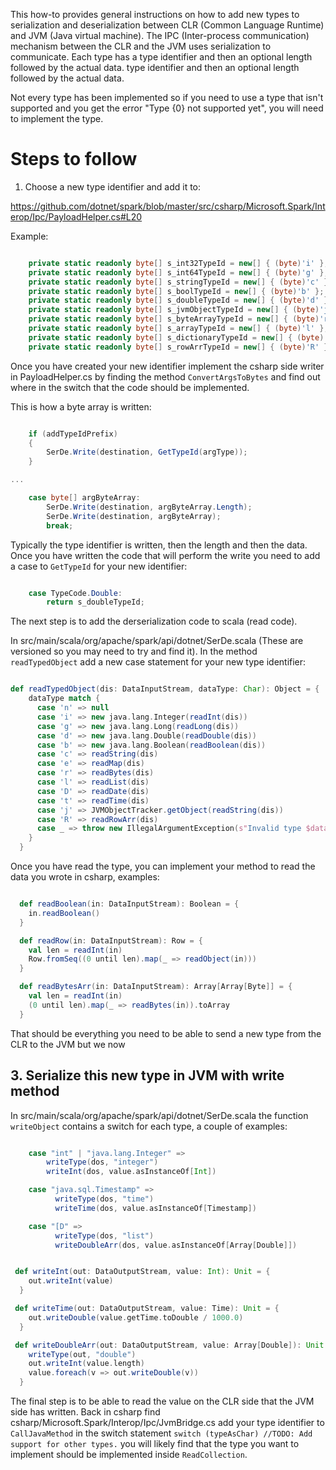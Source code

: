 This how-to provides general instructions on how to add new types to serialization and deserialization between CLR (Common Language Runtime) and JVM (Java virtual machine). The IPC (Inter-process communication) mechanism between the CLR and the JVM uses serialization to communicate. Each type has a type identifier and then an optional length followed by the actual data.
 type identifier and then an optional length followed by the actual data.

Not every type has been implemented so if you need to use a type that isn't supported and you get 
the error "Type {0} not supported yet", you will need to implement the type.

# Steps to follow

1. Choose a new type identifier and add it to:

https://github.com/dotnet/spark/blob/master/src/csharp/Microsoft.Spark/Interop/Ipc/PayloadHelper.cs#L20

Example:

```csharp

    private static readonly byte[] s_int32TypeId = new[] { (byte)'i' };
    private static readonly byte[] s_int64TypeId = new[] { (byte)'g' };
    private static readonly byte[] s_stringTypeId = new[] { (byte)'c' };
    private static readonly byte[] s_boolTypeId = new[] { (byte)'b' };
    private static readonly byte[] s_doubleTypeId = new[] { (byte)'d' };
    private static readonly byte[] s_jvmObjectTypeId = new[] { (byte)'j' };
    private static readonly byte[] s_byteArrayTypeId = new[] { (byte)'r' };
    private static readonly byte[] s_arrayTypeId = new[] { (byte)'l' };
    private static readonly byte[] s_dictionaryTypeId = new[] { (byte)'e' };
    private static readonly byte[] s_rowArrTypeId = new[] { (byte)'R' };

```

Once you have created your new identifier implement the csharp side writer in PayloadHelper.cs by 
finding the method `ConvertArgsToBytes` and find out where in the switch that the code should be 
implemented.

This is how a byte array is written:

```csharp

    if (addTypeIdPrefix)
    {
        SerDe.Write(destination, GetTypeId(argType));
    }

...

    case byte[] argByteArray:
        SerDe.Write(destination, argByteArray.Length);
        SerDe.Write(destination, argByteArray);
        break;

```

Typically the type identifier is written, then the length and then the data. Once you have written 
the code that will perform the write you need to add a case to `GetTypeId` for your new identifier:

```csharp

    case TypeCode.Double:
        return s_doubleTypeId;

```

The next step is to add the derserialization code to scala (read code).

In src/main/scala/org/apache/spark/api/dotnet/SerDe.scala (These are versioned so you may need to 
try and find it). In the method `readTypedObject` add a new case statement for your new type 
identifier:

```scala

def readTypedObject(dis: DataInputStream, dataType: Char): Object = {
    dataType match {
      case 'n' => null
      case 'i' => new java.lang.Integer(readInt(dis))
      case 'g' => new java.lang.Long(readLong(dis))
      case 'd' => new java.lang.Double(readDouble(dis))
      case 'b' => new java.lang.Boolean(readBoolean(dis))
      case 'c' => readString(dis)
      case 'e' => readMap(dis)
      case 'r' => readBytes(dis)
      case 'l' => readList(dis)
      case 'D' => readDate(dis)
      case 't' => readTime(dis)
      case 'j' => JVMObjectTracker.getObject(readString(dis))
      case 'R' => readRowArr(dis)
      case _ => throw new IllegalArgumentException(s"Invalid type $dataType")
    }
  }

```

Once you have read the type, you can implement your method to read the data you wrote in csharp, examples:

```scala

  def readBoolean(in: DataInputStream): Boolean = {
    in.readBoolean()
  }

  def readRow(in: DataInputStream): Row = {
    val len = readInt(in)
    Row.fromSeq((0 until len).map(_ => readObject(in)))
  }

  def readBytesArr(in: DataInputStream): Array[Array[Byte]] = {
    val len = readInt(in)
    (0 until len).map(_ => readBytes(in)).toArray
  }

```

That should be everything you need to be able to send a new type from the CLR to the JVM but we now

## 3. Serialize this new type in JVM with write method

In src/main/scala/org/apache/spark/api/dotnet/SerDe.scala the function `writeObject` contains a 
switch for each type, a couple of examples:

```scala

    case "int" | "java.lang.Integer" =>
        writeType(dos, "integer")
        writeInt(dos, value.asInstanceOf[Int])

    case "java.sql.Timestamp" =>
          writeType(dos, "time")
          writeTime(dos, value.asInstanceOf[Timestamp])

    case "[D" =>
          writeType(dos, "list")
          writeDoubleArr(dos, value.asInstanceOf[Array[Double]])

```

```scala

 def writeInt(out: DataOutputStream, value: Int): Unit = {
    out.writeInt(value)
  }

 def writeTime(out: DataOutputStream, value: Time): Unit = {
    out.writeDouble(value.getTime.toDouble / 1000.0)
  }

 def writeDoubleArr(out: DataOutputStream, value: Array[Double]): Unit = {
    writeType(out, "double")
    out.writeInt(value.length)
    value.foreach(v => out.writeDouble(v))
  }

```

The final step is to be able to read the value on the CLR side that the JVM side has written. Back 
in csharp find csharp/Microsoft.Spark/Interop/Ipc/JvmBridge.cs add your type identifier to 
`CallJavaMethod` in the switch statement `switch (typeAsChar) //TODO: Add support for other types.`
you will likely find that the type you want to implement should be implemented inside 
`ReadCollection`.
